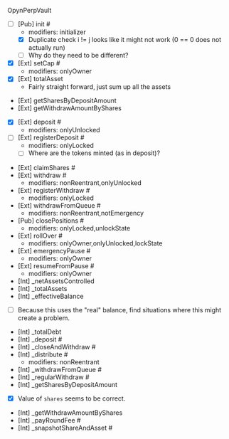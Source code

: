 OpynPerpVault

   - [ ] [Pub] init #
      - modifiers: initializer
      - [x] Duplicate check i != j looks like it might not work (0 == 0 does not actually run)
      - [ ] Why do they need to be different?
   - [x] [Ext] setCap #
      - modifiers: onlyOwner
   - [x] [Ext] totalAsset
     - Fairly straight forward, just sum up all the assets
   - [Ext] getSharesByDepositAmount
   - [Ext] getWithdrawAmountByShares
   - [x] [Ext] deposit #
      - modifiers: onlyUnlocked
   - [ ] [Ext] registerDeposit #
      - modifiers: onlyLocked
      - [ ] Where are the tokens minted (as in deposit)?
   - [Ext] claimShares #
   - [Ext] withdraw #
      - modifiers: nonReentrant,onlyUnlocked
   - [Ext] registerWithdraw #
      - modifiers: onlyLocked
   - [Ext] withdrawFromQueue #
      - modifiers: nonReentrant,notEmergency
   - [Pub] closePositions #
      - modifiers: onlyLocked,unlockState
   - [Ext] rollOver #
      - modifiers: onlyOwner,onlyUnlocked,lockState
   - [Ext] emergencyPause #
      - modifiers: onlyOwner
   - [Ext] resumeFromPause #
      - modifiers: onlyOwner
   - [Int] _netAssetsControlled
   - [Int] _totalAssets
   - [Int] _effectiveBalance
   - [ ] Because this uses the "real" balance, find situations where this might create a problem.
   - [Int] _totalDebt
   - [Int] _deposit #
   - [Int] _closeAndWithdraw #
   - [Int] _distribute #
      - modifiers: nonReentrant
   - [Int] _withdrawFromQueue #
   - [Int] _regularWithdraw #
   - [Int] _getSharesByDepositAmount
   - [x] Value of `shares` seems to be correct.
   - [Int] _getWithdrawAmountByShares
   - [Int] _payRoundFee #
   - [Int] _snapshotShareAndAsset #